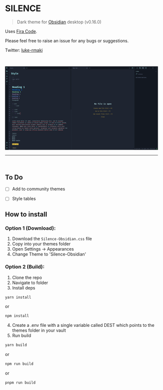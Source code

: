 # SILENCE

> Dark theme for [Obsidian](https://obsidian.md/) desktop (v0.16.0) 


Uses [Fira Code](https://fonts.google.com/specimen/Fira+Code).

Please feel free to raise an issue for any bugs or suggestions.

Twitter: [luke-rmaki](https://twitter.com/luke_rmaki)

<br />


![screenshot of the theme](Screenshot.png)


---
<br />

## To Do
- [ ] Add to community themes
- [ ] Style tables



## How to install
<!-- ### Option 1 (Add from Obsidian)
- This theme is now listed in Obsidian's community themes
- Open Obsidian -> Settings -> Appearance 
- Browser Community themes and search for Rmaki -->


### Option 1 (Download):

1. Download the `Silence-Obsidian.css` file
2. Copy into your themes folder
3. Open Settings -> Appearances
4. Change Theme to 'Silence-Obsidian'

### Option 2 (Build):

1. Clone the repo
2. Navigate to folder
3. Install deps

```bash
yarn install
```

or

```bash
npm install
```

4. Create a .env file with a single variable called DEST which points to the themes folder in your vault
5. Run build

```bash
yarn build
```

or

```bash
npm run build
```
or

```bash
pnpm run build
```
